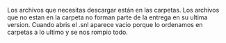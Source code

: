 Los archivos que necesitas descargar están en las carpetas. Los archivos que no estan en la carpeta no forman parte de la entrega en su ultima version.
Cuando abris el .snl aparece vacio porque lo ordenamos en carpetas a lo ultimo y se nos rompio todo.

